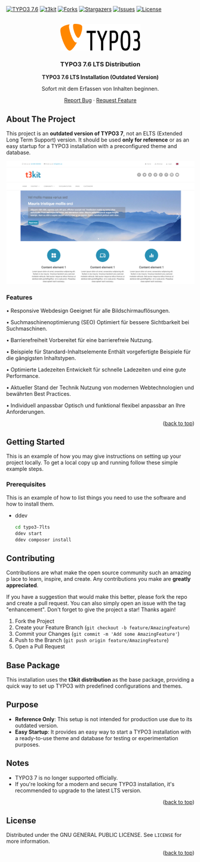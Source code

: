 <a name="readme-top"></a>
<!-- PROJECT SHIELDS -->
[![TYPO3 7.6][TYPO3-shield]][TYPO3-7-url]
[![t3kit](https://img.shields.io/badge/t3kit-7.11.4-green.svg?style=for-the-badge&logo=github)](https://github.com/t3kit/t3kit)
[![Forks][forks-shield]][forks-url]
[![Stargazers][stars-shield]][stars-url]
[![Issues][issues-shield]][issues-url]
[![License][LICENSE_BADGE]][extension-packagist-url]


<!-- PROJECT LOGO -->
<br />
<div align="center">
  <a href="https://github.com/hojalatheef/typo3-7lts">
    <img src="Source/Extension/sitepackage/Resources/Public/Images/logo.svg" alt="Logo" width="214" height="72">
  </a>

<h3 align="center">TYPO3 7.6 LTS Distribution</h3>
  <p align="center">
    <b>TYPO3 7.6 LTS Installation (Outdated Version)</b>
    <p>Sofort mit dem Erfassen von Inhalten beginnen.</p>
    <a href="https://github.com/hojalatheef/typo3-7lts/issues/new?labels=bug&template=bug-report---.md">Report Bug</a>
    ·
    <a href="https://github.com/hojalatheef/typo3-7lts/issues/new?labels=enhancement&template=feature-request---.md">Request Feature</a>
  </p>
</div>

<!-- ABOUT THE PROJECT -->
## About The Project

This project is an **outdated version of TYPO3 7**, not
an ELTS (Extended Long Term Support) version. It should be
used **only for reference** or as an easy startup for a TYPO3
installation with a preconfigured theme and database.

[![Product Name Screen Shot][product-screenshot]](https://github.com/hojalatheef/typo3-7lts/)

### Features

• Responsive Webdesign
Geeignet für alle Bildschirmauflösungen.

• Suchmaschinenoptimierung (SEO)
Optimiert für bessere Sichtbarkeit bei Suchmaschinen.

• Barrierefreiheit
Vorbereitet für eine barrierefreie Nutzung.

• Beispiele für Standard-Inhaltselemente
Enthält vorgefertigte Beispiele für die gängigsten Inhaltstypen.

• Optimierte Ladezeiten
Entwickelt für schnelle Ladezeiten und eine gute Performance.

• Aktueller Stand der Technik
Nutzung von modernen Webtechnologien und bewährten Best Practices.

• Individuell anpassbar
Optisch und funktional flexibel anpassbar an Ihre Anforderungen.

<p align="right">(<a href="#readme-top">back to top</a>)</p>



<!-- GETTING STARTED -->
## Getting Started

This is an example of how you may give instructions on setting up your project locally.
To get a local copy up and running follow these simple example steps.

### Prerequisites

This is an example of how to list things you need to use the software and how to install them.
* ddev
  ```sh
  cd typo3-7lts
  ddev start
  ddev composer install
  ```

<!-- CONTRIBUTING -->
## Contributing

Contributions are what make the open source community such an amazing p
lace to learn, inspire, and create. Any contributions you make
are **greatly appreciated**.

If you have a suggestion that would make this better, please fork the
repo and create a pull request. You can also simply open an issue with
the tag "enhancement".
Don't forget to give the project a star! Thanks again!

1. Fork the Project
2. Create your Feature Branch (`git checkout -b feature/AmazingFeature`)
3. Commit your Changes (`git commit -m 'Add some AmazingFeature'`)
4. Push to the Branch (`git push origin feature/AmazingFeature`)
5. Open a Pull Request

## Base Package

This installation uses the **t3kit distribution** as the base package, providing a quick way to set up TYPO3 with predefined configurations and themes.

## Purpose

- **Reference Only**: This setup is not intended for production use due to its outdated version.
- **Easy Startup**: It provides an easy way to start a TYPO3 installation with a ready-to-use theme and database for testing or experimentation purposes.

## Notes

- TYPO3 7 is no longer supported officially.
- If you're looking for a modern and secure TYPO3 installation, it's recommended to upgrade to the latest LTS version.

<p align="right">(<a href="#readme-top">back to top</a>)</p>

<!-- LICENSE -->
## License

Distributed under the GNU GENERAL PUBLIC LICENSE. See `LICENSE` for more information.

<p align="right">(<a href="#readme-top">back to top</a>)</p>

<!-- MARKDOWN LINKS & IMAGES -->
<!-- https://www.markdownguide.org/basic-syntax/#reference-style-links -->
[contributors-shield]: https://img.shields.io/github/contributors/hojalatheef/typo3-7lts.svg?style=for-the-badge
[contributors-url]: https://github.com/hojalatheef/typo3-7lts/graphs/contributors
[forks-shield]: https://img.shields.io/github/forks/hojalatheef/typo3-7lts.svg?style=for-the-badge&logo=trailforks
[forks-url]: https://github.com/hojalatheef/typo3-7lts/network/members
[stars-shield]: https://img.shields.io/github/stars/hojalatheef/typo3-7lts.svg?style=for-the-badge
[stars-url]: https://github.com/hojalatheef/typo3-7lts/stargazers
[issues-shield]: https://img.shields.io/github/issues/hojalatheef/typo3-7lts.svg?style=for-the-badge
[issues-url]: https://github.com/hojalatheef/typo3-7lts/issues
[license-shield]: https://img.shields.io/github/license/hojalatheef/typo3-7lts.svg?style=for-the-badge
[license-url]: https://github.com/hojalatheef/typo3-7lts/blob/master/LICENSE.txt
[linkedin-shield]: https://img.shields.io/badge/-LinkedIn-black.svg?style=for-the-badge&logo=linkedin&colorB=555
[extension-packagist-url]: https://github.dev/hojalatheef/typo3-7lts
[packagist-logo-stable]: https://img.shields.io/badge/--grey.svg?style=for-the-badge&logo=packagist&logoColor=white
[TYPO3-7-url]: https://get.typo3.org/version/7
[TYPO3-shield]: https://img.shields.io/badge/TYPO3-7.6-green.svg?style=for-the-badge&logo=typo3
[LICENSE_BADGE]: https://img.shields.io/github/license/hojalatheef/typo3-7lts?label=license&style=for-the-badge
[linkedin-url]: https://www.linkedin.com/company/jweiland-net/mycompany/
[product-screenshot]: Source/Extension/sitepackage/Resources/Public/Images/screenshot.png
